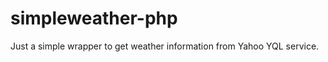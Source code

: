 simpleweather-php
=================

Just a simple wrapper to get weather information from Yahoo YQL service.